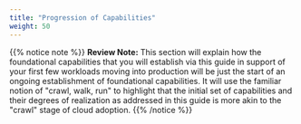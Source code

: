 ```yaml
---
title: "Progression of Capabilities"
weight: 50
---
```


{{% notice note %}}
**Review Note:** This section will explain how the foundational capabilities that you will establish via this guide in support of your first few workloads moving into production will be just the start of an ongoing establishment of foundational capabilities.  It will use the familiar notion of "crawl, walk, run" to highlight that the initial set of capabilities and their degrees of realization as addressed in this guide is more akin to the "crawl" stage of cloud adoption. 
{{% /notice %}}